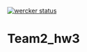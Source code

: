 [![wercker status](https://app.wercker.com/status/58c12816a3993d7d26fecc952daa5b09/m "wercker status")](https://app.wercker.com/project/bykey/58c12816a3993d7d26fecc952daa5b09)

# Team2_hw3
